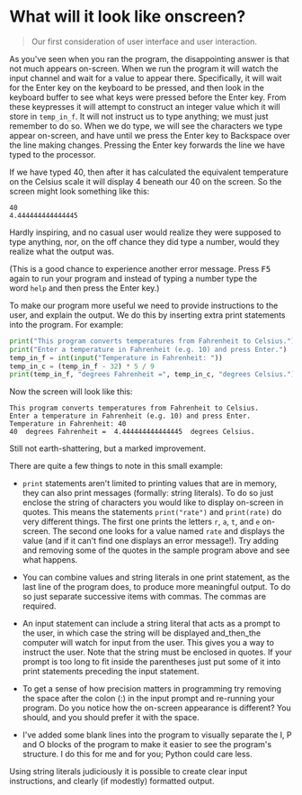 # What will it look like onscreen?

> Our first consideration of user interface and user interaction.

As you've seen when you ran the program, the disappointing answer is
that not much appears on-screen. When we run the program it will watch
the input channel and wait for a value to appear there. Specifically, it
will wait for the Enter key on the keyboard to be pressed, and then look
in the keyboard buffer to see what keys were pressed before the Enter
key. From these keypresses it will attempt to construct an integer value
which it will store in `temp_in_f`. It will not instruct us to type
anything; we must just remember to do so. When we do type, we will see
the characters we type appear on-screen, and have until we press the
Enter key to Backspace over the line making changes. Pressing the Enter
key forwards the line we have typed to the processor.

If we have typed 40, then after it has calculated the equivalent
temperature on the Celsius scale it will display 4 beneath our 40 on the
screen. So the screen might look something like this:

```plaintext
40
4.444444444444445
```

Hardly inspiring, and no casual user would realize they were supposed to
type anything, nor, on the off chance they did type a number, would they
realize what the output was.

(This is a good chance to experience another error message. Press <kbd>F5</kbd>
again to run your program and instead of typing a number type the
word `help` and then press the Enter key.)

To make our program more useful we need to provide instructions to the
user, and explain the output. We do this by inserting extra print
statements into the program. For example:

```python
print("This program converts temperatures from Fahrenheit to Celsius.")
print("Enter a temperature in Fahrenheit (e.g. 10) and press Enter.")
temp_in_f = int(input("Temperature in Fahrenheit: "))
temp_in_c = (temp_in_f - 32) * 5 / 9
print(temp_in_f, "degrees Fahrenheit =", temp_in_c, "degrees Celsius.")
```

Now the screen will look like this:

```plaintext
This program converts temperatures from Fahrenheit to Celsius.
Enter a temperature in Fahrenheit (e.g. 10) and press Enter.
Temperature in Fahrenheit: 40
40  degrees Fahrenheit =  4.444444444444445  degrees Celsius.
```
Still not earth-shattering, but a marked improvement.

There are quite a few things to note in this small example:

-   `print` statements aren't limited to printing values that are in
    memory, they can also print messages (formally: string literals). To
    do so just enclose the string of characters you would like to
    display on-screen in quotes. This means the
    statements `print("rate")` and `print(rate)` do very different
    things. The first one prints the letters `r`, `a`, `t`,
    and `e` on-screen. The second one looks for a value named `rate` and
    displays the value (and if it can't find one displays an error
    message!). Try adding and removing some of the quotes in the sample
    program above and see what happens.

-   You can combine values and string literals in one print statement,
    as the last line of the program does, to produce more meaningful
    output. To do so just separate successive items with commas. The
    commas are required.

-   An input statement can include a string literal that acts as a
    prompt to the user, in which case the string will be displayed
    and_then_the computer will watch for input from the user. This
    gives you a way to instruct the user. Note that the string must be
    enclosed in quotes. If your prompt is too long to fit inside the
    parentheses just put some of it into print statements preceding the
    input statement.

-   To get a sense of how precision matters in programming try removing
    the space after the colon (:) in the input prompt and re-running
    your program. Do you notice how the on-screen appearance is
    different? You should, and you should prefer it with the space.

-   I've added some blank lines into the program to visually separate
    the I, P and O blocks of the program to make it easier to see the
    program's structure. I do this for me and for you; Python could
    care less.

Using string literals judiciously it is possible to create clear input
instructions, and clearly (if modestly) formatted output.
